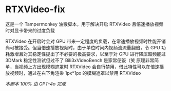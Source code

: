 # RTXVideo-fix
这是一个 Tampermonkey 油猴脚本，用于解决开启 RTXVideo 且倍速播放视频时对显卡带来的过度负载

RTXVideo 在开启时会对 GPU 带来一定程度的负载，在常速播放视频时性能开销尚可被接受。但当倍速播放视频时，由于单位时间内视频流流量翻倍，令 GPU 功耗激增且对其稳定性提出了不必要的极高要求，以至于对 GPU 进行降压超频能过 3DMark 稳定性测试但过不了 Bili3xVideoBench 是家常便饭（笑
原理非常简单，当视频上方出现模糊遮罩时 RTXVideo 会自行禁用，借此特性可以在倍速播放视频时，通过在右下角渲染 1px*1px 的模糊遮罩以禁用 RTXVideo

*本脚本 100% 由 GPT-4o 完成*
